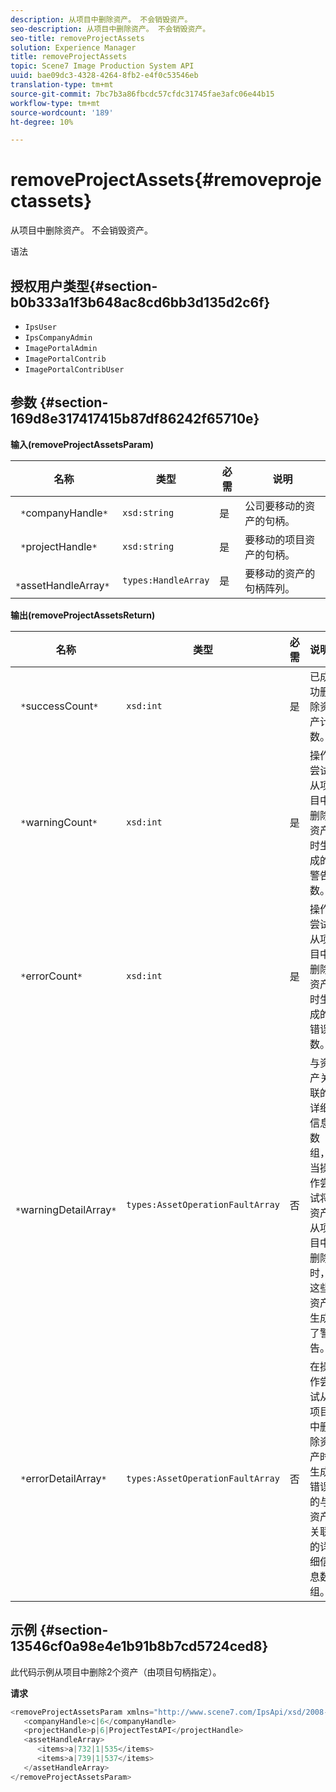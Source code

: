```yaml
---
description: 从项目中删除资产。 不会销毁资产。
seo-description: 从项目中删除资产。 不会销毁资产。
seo-title: removeProjectAssets
solution: Experience Manager
title: removeProjectAssets
topic: Scene7 Image Production System API
uuid: bae09dc3-4328-4264-8fb2-e4f0c53546eb
translation-type: tm+mt
source-git-commit: 7bc7b3a86fbcdc57cfdc31745fae3afc06e44b15
workflow-type: tm+mt
source-wordcount: '189'
ht-degree: 10%

---
```



# removeProjectAssets{#removeprojectassets}

从项目中删除资产。 不会销毁资产。

语法

## 授权用户类型{#section-b0b333a1f3b648ac8cd6bb3d135d2c6f}

* `IpsUser`
* `IpsCompanyAdmin`
* `ImagePortalAdmin`
* `ImagePortalContrib`
* `ImagePortalContribUser`

## 参数 {#section-169d8e317417415b87df86242f65710e}

**输入(removeProjectAssetsParam)**

| 名称 | 类型 | 必需 | 说明 |
|---|---|---|---|
| ` *`companyHandle`*` | `xsd:string` | 是 | 公司要移动的资产的句柄。 |
| ` *`projectHandle`*` | `xsd:string` | 是 | 要移动的项目资产的句柄。 |
| ` *`assetHandleArray`*` | `types:HandleArray` | 是 | 要移动的资产的句柄阵列。 |

**输出(removeProjectAssetsReturn)**

| 名称 | 类型 | 必需 | 说明 |
|---|---|---|---|
| ` *`successCount`*` | `xsd:int` | 是 | 已成功删除资产计数。 |
| ` *`warningCount`*` | `xsd:int` | 是 | 操作尝试从项目中删除资产时生成的警告数。 |
| ` *`errorCount`*` | `xsd:int` | 是 | 操作尝试从项目中删除资产时生成的错误数。 |
| ` *`warningDetailArray`*` | `types:AssetOperationFaultArray` | 否 | 与资产关联的详细信息数组，当操作尝试将资产从项目中删除时，这些资产生成了警告。 |
| ` *`errorDetailArray`*` | `types:AssetOperationFaultArray` | 否 | 在操作尝试从项目中删除资产时生成错误的与资产关联的详细信息数组。 |

## 示例 {#section-13546cf0a98e4e1b91b8b7cd5724ced8}

此代码示例从项目中删除2个资产（由项目句柄指定）。

**请求**

```java
<removeProjectAssetsParam xmlns="http://www.scene7.com/IpsApi/xsd/2008-01-15">
   <companyHandle>c|6</companyHandle>
   <projectHandle>p|6|ProjectTestAPI</projectHandle>
   <assetHandleArray>
      <items>a|732|1|535</items>
      <items>a|739|1|537</items>
   </assetHandleArray>
</removeProjectAssetsParam>
```

